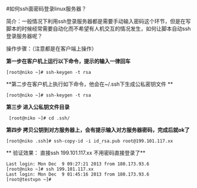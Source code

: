 <!-- --- tag:  云主机 vps  ssh免密码登录  -->


#如何ssh面密码登录linux服务器？

  简介：一般情况下利用ssh登录服务器都是需要手动输入密码这个环节，但是在写脚本的时候经常需要自动化而不希望有人机交互的情况发生，如何让脚本自动ssh登录服务器呢？



操作步骤：（注意都是在客户端上操作）

**第一步在客户机上运行以下命令，提示的输入一律回车**

    [root@niko ~]# ssh-keygen -t rsa

**第二步在客户机上执行如下命令，他会在~/.ssh下生成公私密钥文件  ** 
    
    [root@niko ~]# ssh-keygen -t rsa 

**第三步 进入公私钥文件目录**
    
     [root@niko ~]# cd .ssh/

**第四步 拷贝公钥到对方服务器上，会有提示输入对方服务器密码，完成后就ok了**
    
    [root@niko .ssh]# ssh-copy-id -i id_rsa.pub root@199.101.117.xx



  ** 验证效果：  直接ssh 199.101.117.xx 不用密码直接登录了**

    Last login: Mon Dec  9 09:27:21 2013 from 180.173.93.6
    [root@niko ~]# ssh 199.101.117.xx
    Last login: Mon Dec  9 01:45:16 2013 from 180.173.93.6
    [root@testvpn ~]# 

  